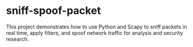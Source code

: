 # sniff-spoof-packet
This project demonstrates how to use Python and Scapy to sniff packets in real time, apply filters, and spoof network traffic for analysis and security research.
